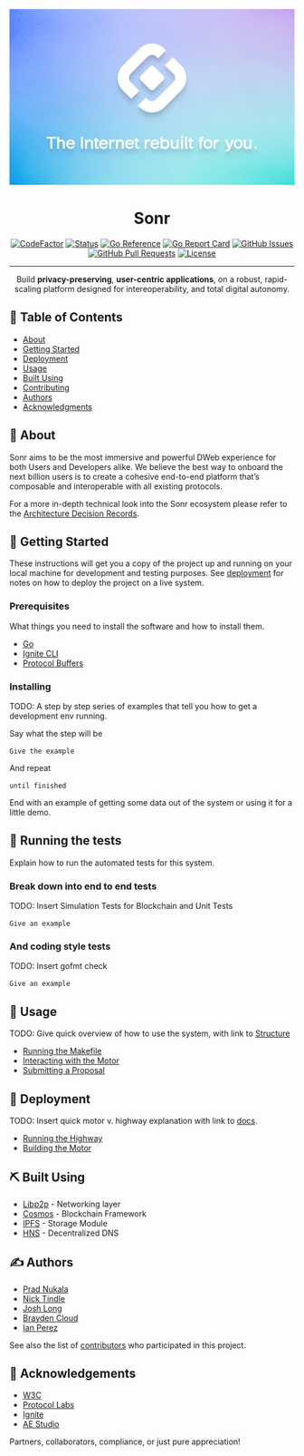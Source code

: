 <p align="center">
  <a href="" rel="noopener">
 <img width=600px src="./docs/static/cover.jpg" alt="Project logo"></a>
</p>

<h1 align="center"><bold>Sonr</bold></h1>

<div align="center">

[![CodeFactor](https://www.codefactor.io/repository/github/sonr-io/sonr/badge)](https://www.codefactor.io/repository/github/sonr-io/sonr)
  [![Status](https://img.shields.io/badge/status-active-success.svg)](https://sonr.io)
  [![Go Reference](https://pkg.go.dev/badge/github.com/sonr-io/sonr.svg)](https://pkg.go.dev/github.com/sonr-io/sonr)
  [![Go Report Card](https://goreportcard.com/badge/github.com/sonr-io/sonr)](https://goreportcard.com/report/github.com/sonr-io/sonr)
  [![GitHub Issues](https://img.shields.io/github/issues/sonr-io/sonr.svg)](https://github.com/sonr-io/sonr/issues)
  [![GitHub Pull Requests](https://img.shields.io/github/issues-pr/sonr-io/sonr.svg)](https://github.com/sonr-io/sonr/pulls)
  [![License](https://img.shields.io/badge/license-GPLv3-blue.svg)](/LICENSE)

</div>

---

<p align="center"> Build <strong>privacy-preserving</strong>, <strong>user-centric applications</strong>, on a robust, rapid-scaling platform designed for intereoperability, and total digital autonomy.
    <br>
</p>

## 📝 Table of Contents
- [About](#about)
- [Getting Started](#getting_started)
- [Deployment](#deployment)
- [Usage](#usage)
- [Built Using](#built_using)
- [Contributing](./docs/guides/CONTRIBUTING.md)
- [Authors](#authors)
- [Acknowledgments](#acknowledgement)

## 🧐 About <a name = "about"></a>
Sonr aims to be the most immersive and powerful DWeb experience for both Users and Developers alike. We believe the best way to onboard the next billion users is to create a cohesive end-to-end platform that’s composable and interoperable with all existing protocols.

For a more in-depth technical look into the Sonr ecosystem please refer to the [Architecture Decision Records](./docs/architecture/GUIDE.md).


## 🏁 Getting Started <a name = "getting_started"></a>
These instructions will get you a copy of the project up and running on your local machine for development and testing purposes. See [deployment](#🚀-deployment-a-name--deploymenta) for notes on how to deploy the project on a live system.

### Prerequisites
What things you need to install the software and how to install them.
- [Go](https://golang.org/doc/install)
- [Ignite CLI](https://github.com/ignite/cli)
- [Protocol Buffers](https://grpc.io)

### Installing
TODO: A step by step series of examples that tell you how to get a development env running.

Say what the step will be

```
Give the example
```

And repeat

```
until finished
```

End with an example of getting some data out of the system or using it for a little demo.

## 🔧 Running the tests <a name = "tests"></a>
Explain how to run the automated tests for this system.

### Break down into end to end tests
TODO: Insert Simulation Tests for Blockchain and Unit Tests

```
Give an example
```

### And coding style tests
TODO: Insert gofmt check

```
Give an example
```

## 🎈 Usage <a name="usage"></a>
TODO: Give quick overview of how to use the system, with link to [Structure](./docs/guides/STRUCTURE.md)
- [Running the Makefile](./docs/guides/USAGE.md#running-the-makefile)
- [Interacting with the Motor](./docs/guides/USAGE.md#interacting-with-the-motor)
- [Submitting a Proposal](./docs/guides//USAGE.md#submitting-a-proposal)

## 🚀 Deployment <a name = "deployment"></a>
TODO: Insert quick motor v. highway explanation with link to [docs](https://docs.sonr.io).
- [Running the Highway](./docs/guides/DEPLOYMENT.md#running-the-highway-node)
- [Building the Motor](./docs/guides/DEPLOYMENT.md#binding-the-motor-library)

## ⛏️ Built Using <a name = "built_using"></a>
- [Libp2p](https://github.com/libp2p/libp2p) - Networking layer
- [Cosmos](https://github.com/cosmos-sdk/cosmos) - Blockchain Framework
- [IPFS](https://github.com/ipfs/ipfs) - Storage Module
- [HNS](https://handshake.org/) - Decentralized DNS

## ✍️ Authors <a name = "authors"></a>

- [Prad Nukala](https://github.com/prnk28)
- [Nick Tindle](https://github.com/ntindle)
- [Josh Long](https://github.com/joshLong145)
- [Brayden Cloud](https://github.com/mcjcloud)
- [Ian Perez](https://github.com/brokecollegekidwithaclothingobsession)

See also the list of [contributors](https://github.com/sonr-io/sonr/contributors) who participated in this project.

## 🎉 Acknowledgements <a name = "acknowledgement"></a>
- [W3C](https://www.w3.org/)
- [Protocol Labs](https://protocol.ai/)
- [Ignite](https://ignite.com/)
- [AE Studio](https://ae.studio/)


Partners, collaborators, compliance, or just pure appreciation!
